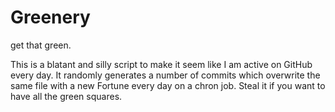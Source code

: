 # Greenery
get that green.

This is a blatant and silly script to make it seem like I am active on GitHub every day. It randomly generates a number of commits which overwrite the same file with a new Fortune every day on a chron job. Steal it if you want to have all the green squares.
